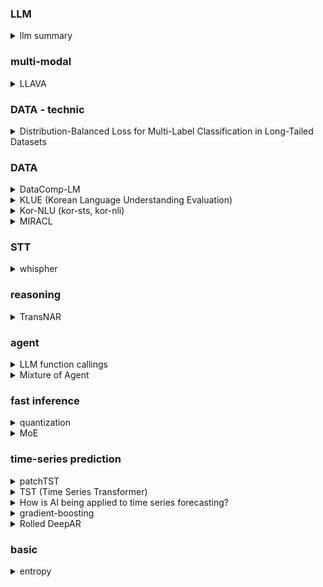 ### LLM
<details><summary>llm summary</summary> https://onedrive.live.com/personal/3e0a7e5a78465572/_layouts/15/Doc.aspx?resid=3E0A7E5A78465572!sb3d73b21119a425a9bc7e831f03666b6&cid=3e0a7e5a78465572&migratedtospo=true&app=Excel</details>

### multi-modal
<details>
  <summary>LLAVA</summary>

  - microsoft research. first instruct-multi modal data + baseline 제공
  - https://huggingface.co/docs/transformers/model_doc/llava , LlavaForConditionalGeneration
  - CLIP
      - Llava 에서 활용한 visual encoder
      - image와 짧은 description을 contrastive learning
      - clip image encoder로는 resnet,ViT가 고려됐었고 ViT가 더 높은 성능
  - vicuna
      - llava에서 활용한 language decoder
      - 오픈소스 챗봇으로 sharedGPT(사용자와 gpt 대화) 로부터 수집된 사용자들의 대화로 llama를 finetuning한 모델
  - symbolic representation
    - 저자는 multi-modal instruct data 를 text-only GPT만을 활용해 만들기 위해 symbolic representation을 활용
    - captions, bounding box(객체, 좌표)
  - visual linear layer
    - image encoder가 LM모델에 입력전 거치는 layer로 훈련
  - systematic understanding
    - 저자는 approximate theorical upperbound를 제공하기 위해 text-only GPT 4의 결과와 실험모델의 답변을 GPT4 가 judge
  - LLAVA-Bench *
    - coco version (coco-val-2014. 3 type question), in-the wild version (novel domain)
  - scienceQA
    - https://paperswithcode.com/dataset/scienceqa
  - ablation 결과 CC3M 으로 pretraining이 성능에 큰 영향
</details>

### DATA - technic
<details>
  <summary>Distribution-Balanced Loss for Multi-Label Classification in Long-Tailed Datasets</summary>

  - 총 2가지 사항을 고려하여 아래 re-sampling과 re-balancing을 수행함
  - re-sampling: 하나의 instance가 여러 class에 포함될 때 (co-occurance)를 고려하는 sampling
    - class level frequency Pc(x).
      - 조건: co-occurance를 고려하지 않고 각 class가 동일하게 추출되도록 sampling
      - n_i: class i의 sample 수
      - instance x가 추출될 확률 1/n_i
      - 그런데, 각 class가 뽑힐 확률은 동일하니까 전체에서 x의 frequency는 1/c * 1/n_i
  - re-balacing
    - sigmoid 를 통해 수행되는 BCE
      - class 1 pos (up) neg
      - class 2 pos .. neg ..(up)
      - class 3 pos.... neg...
      - 각 class가 독립적으로, 동일한 크기로 학습됨
    - softmax를 통해 수행되는 CE
      - class 1 pos + class neg ..
      -> pos와 neg가 서로의 학습크기에 영향끼침. pos (up), neg (down)...
    - NTR (negative tolerant regulization)
      - BCE 방식은 neg에 편향되는 학습결과를 가져옴. -> tail class일수록 threshold passive 해지는데, 이걸 전체 분포 고려해서 bias 설정
      - BCE logit에 bias를 추가해
          - pos는 logit-bias를 b 이상으로 학습
          - neg는 logit+bias로 b 이하되도록 학습
</details>

### DATA
<details>
  <summary>DataComp-LM</summary>

  - DataComp-LM: In search of the next generation of training sets for language models
  - controlled comparison LM을 위한 데이터 방법론들을 위한 벤치마크를 제공 (DCLM benchmark)
  - raw인 DCLM-pool부터 data 전처리 전략을 적용한 DCLM-BaseLine
  - 각 데이터 전처리 전략의 BEST 결과를 report (ex. For ECLM-Pool and remaining experiments, we use resiliparse to extract text)
</details>
<details>
  <summary>KLUE (Korean Language Understanding Evaluation)</summary>

  - annotator: selectStars
  - 8 task. TC, STS, NLI, NER, RE, DP, MRC, DST
  - noise filtering. hashtag, spaces, copyright tags etc remove, 20 char 이상 중국어, 일본어 filter, toxic content removal (hate speech detection), PII removal (regex)
  - STS
    - AIRBNB, Formal news 등에서 random으로 sentence 선택 후 rouge 높은 sentence pair 준비. annotator가 sentence-level 유사성 labeling
    - 0~5 bins의 분포 차이 있지만 eval/test는 uniform하게 준비
  - NLI
    - 한명의 annotator가 주어진 문장으로부터 NLI 관계 문장 생성하면 나머지 annotator의 majority 일치시 set에 포함
</details>
<details>
  <summary>Kor-NLU (kor-sts, kor-nli)</summary>

  - kor-sti. sts-b가 train/dev/eval 모두
  - kor-nli. train(snli, mnli), dev/test(xnli)
  - train은 기계번역(어디껀지 안나와있는듯) test/dev는 기계번역 -> 번역 전문가가 post editing
  - cross/bi encoding. simcse 논문 방식으로 훈련시 xlm이 ko-pretrained 보다 성능 높음
</details>
<details>
  <summary>MIRACL</summary>

  - multi lingual IR https://arxiv.org/abs/2210.09984
  - miracl
    - 다언어 정보 반환 Data로, 18 lang에 korean 포함
    - 한국 -> Q 868, J 12767
    - Mr. Tydi 기반으로 만들어짐 (source, build process, augmentation projection)
  - wikipedia dump
    - My. Tydi 와 같은 lang에는 같은 dump 2019.2.1 (segmentation은 다름)
    - 새로운 lang 에는 2022.3.1
    - wiki extractor
  - relevant passage projection
    - My. TyDi 에서 기존 annotation 한 정보로 새로운 corpora에 적용하기 위한 방법
    - (B) annotator의 query 생성 -> retrieval system (BM25, mDPR, colbert) -> My. TyDi passage 중 가까운 것 가져와 passage augment -> finally human annotation
  - nDCG
    - https://data-scient2st.tistory.com/193
    - CG (Cumulated Gain). 관련성 점수 누적
    - DCG (Discounted Cumulated Gain). 관련성 점수를 순위로 norm하여 중요도(순위)에 따라 누적값 크게 줌
    - IDCG (Idal Discounted Cumulated Gain). 예측 DCG / 이상적인 DCG
  - recall.  TP / (TP + FN) 실제 정답의 수 중 정답 맞춘 비율
</details>

### STT
<details>
  <summary>whispher</summary>

  - weakly large-scale supervised pretrained model
  - multi-task, multi-lingual -> robustness, generalization
  - (R) transcript-ese
    - 인터넷 transcript, audio 들을 모아 방대한 양의 데이터지만 기존 ASR 시스템들의 output도 포함하여 품질이 보장되지 않음
    - we developed many heuristics to detect and remove machine-generated transcripts from the training dataset.
  - Voxilingual107
    - spoken language detection dataset
    - youtube- title, description
    - 107 language
  - mel spectrum
    - 인간은 고주파일수록 민감하게 반응하고 쉽게 구분. 이런 특성을 spectrum에 반영
    - (B) 기계가 encoding하는건데 반영할 필요 있나
  - multitask training data
    - english transcription, any-to-english translation, non-english transcription, no speech
  - text normalization
    - 실제로 같은 의미, 문법이 다르게 처리되는 경우 방지 위해 eval 에서 standardization 처리해줌
    - whispher랑 같이 text normalization 로 개발. whispher에 특화돼 generalization 능력 잃었는지 확인위해 외부 text normalization 툴과 비교
  - superhuman performance in-distribution, subsuman performancec out-of-distribution
    - 기존 speech recongnition task에서 machine으로 측정할 때 인간이 측정하는 것보다 성능 높은 현상
    - speech recognition 분야에서 훈련된 모델들이 다른 세팅(ex. machine)에서 human eval보다 높게 나오는 현상
    - 인간은 out-of-distribution  generalization의 view로 평가하기 때문 (훈련 데이터에 대한 정도 없음)
  - librispeech
    - 1000시간의 audiobook data, clean/other version 있음
    - text, audio
  - (B) shifting the window
</details>

### reasoning
<details>
  <summary>TransNAR</summary>
  
  - 딥마인드 Transformers meet Neural Algorithmic Reasoners 
  - Transformer는 정확한 정보와 추론을 요구하는 algorithmic reasoning에 상대적으로 약한 성능을 보임
  - 이를 완화하기 위해 Transformer와 GNN을 결합한 architecture를 제안
  - GNN Node cross attention
</details>

### agent
<details>
  <summary>
    LLM function callings
  </summary>

  - mistral https://docs.mistral.ai/capabilities/function_calling/
  - openai https://platform.openai.com/docs/guides/function-calling
  - llama https://docs.llama-api.com/essentials/function
    - 직접 파싱 https://python.langchain.com/v0.1/docs/modules/model_io/output_parsers/
</details>
<details>
  <summary>Mixture of Agent</summary>
  
  - 각 agent들의 답변을 aggregator가 취합/통일 하여 다름 layer로 넘김.이 과정을 몇 layer 반복
  - https://github.com/run-llama/llama_index/blob/main/llama-index-packs/llama-index-packs-mixture-of-agents/README.md
  ```
  from llama_index.core.llama_pack import download_llama_pack 
  # download and install dependencies
  MixtureOfAgentsPack = download_llama_pack(
      "MixtureOfAgentsPack", "./mixture_of_agents_pack"
  )
  ```
</details>

### fast inference
<details>
  <summary>quantization</summary>

  - Quantization infernece
    - AI 모델 bit 압축하여 메모리/속도 향상
    - 변경된 bit 따라 value(numeric) scale이 달라짐 (scale 상수) -> 양자화된 값, 역양자화된 값 모두 scale방식으로 구할 수 있음. 이때, scale로 나눠주면 또 float과 같은 bit이 필요하다고 생각할 수있지만 반올림하기에 quant bit으로 표현가능 (단 역양자화때 오차있음)
    - ex. FP32 -> INT8
  - PTQ (Post-Training Quant) 훈련후 양자화 (GPTQ, GGUF/GGML, AWQ)
  - QAT (Quant-aware Traing)
    - 훈련하면서 양자화
    - base model -> quant Forward -> loss -> no Quant gradient -> base model update
    - low bit 으로 처음부터 하는것보다 우수한가..
</details>
<details>
  <summary>
    MoE
  </summary>

  - https://huggingface.co/blog/moe 
  - LLM에서 next module (FFN) 을 통과하게 route(each token)을 통해 부분 expert만 통과하도록 하는 기법
  - k개의 exxpert를 활용하고 싶다면 top k 의 logit으로 다시 softmax 후 FFN 결과들을 weighted sum
  - Load balancing: 각 expert에 할당된 batch  연산 정해져있음(scale factor로 조정가능). 할당량 넘으면 residual connection으로 넘기기도함.
  - Fine-tuning시 불안정하기도 한데, second는 random으로보내서 overfitting 방지
  - 분산훈련으로 expert parallelism도 가능
  - Noisy Top-k Gating. softmax(H) 에서 H에 x널때 noise weight 같이 수행
  - MoE communication cost → 물리적 (ex device) 간의 통신 비용 
</details>

### time-series prediction
<details>
  <summary>patchTST</summary>

  - multivatriate timme series forecasting
    - 여러개의 종속변수
    - 논문에서 다루는 data 들이 multivariate 이지만 model은 하나의 모델로 univariate 형태로 독립적으로 다양한 variable을 학습 및 추론함
  - channel-independence
    - transformer 입력될 때 여러 변수들이 mixing(ex. TST 처럼) 되어 입력되지 않고 각각 따로 입력 및 출력됨
    - cross variable 학습이 안된다고 생각할 수 있지만 저자말로는 하나의 모델로 여러 변수를 학습해기에 각 변수 간 영향 끼친다고 함
  - subseries-level patch
    - timet 로 stride 기간 별로 묶어 embedding 하여 모델에 입력. local semantic을 학습하게 되고 attention 이 channel 독립적으로 되기에 computation and memory save
    - look back window를 늘려 long-history 봄
  - representation learning. ~= patch MLM
</details>
<details>
  <summary>
    TST (Time Series Transformer)
  </summary>

  - IBM KDD 2021
  - multivariate time series. 종속변수가 여러개인 시계열
    - 이 논문에서는 embedding 시 변수간 mixing 하는걸로 보임
  - learnable positional embedding, batch norm (outlier value mitigate), final representation X class n or 1 (regression)
  - unsupervised (self-suspervised) training. ~= MLM  but masked sequence.
</details>
<details>
  <summary>
    How is AI being applied to time series forecasting?
  </summary>

  - https://research.ibm.com/blog/AI-time-series-forecasting
  - models: TST(Time Series Transformer), PatchTST, PatchTSMixer, Tiny Time mixers
  - data: Monash Time Series Forecasting Repository (https://arxiv.org/pdf/2105.06643). open time-series repository. paper에 여러 시계열 데이터에 대한 baseline 성능 있음
</details>
<details>
  <summary>
    gradient-boosting
  </summary>

  - 의사결정 트리에서 잔차학습을 통해 regression 예측. 앙상블과 다르게 여러 모델이 이전 모델의 부족한 부분을 sequential하게 학습 (노드는 훈련시 loss, Information 여부따라 추가되는듯)
  - LightBGM의 경우 훈련시 의사결정 노드를 수직으로만 확장하여 영향이 큰 노드만 남아있음 -> 속도 향상
  - 아마존 수요예측에서 top-rank 모델들이 활용한 모델 https://www.kaggle.com/competitions/m5-forecasting-accuracy/overview
</details>
<details>
  <summary>
    Rolled DeepAR
  </summary>

  - Robust recurrent network model for intermittent time-series forecasting
  - teach forcing 없는 DeepAR. DeepAR 은 RNN 기반의 time-series forecasting 모델로 공변량을 입력한다. (teach forshing 없으면 error가 다음 inference에 전달 된다고 볼 수있으나, 본 논문에서는 high zero, intermittent data + 낮은 level(day) data sum -> high level (week) 이기에 augmentation 이자 robust 역할도 한다고 함
  - (B) tweedie distribution. EDMs의 일종으로 p param에 따라 포아송 분포가 되기도 함. p따라 zero 범위가 달라지는데, zero 값이 많은 m5 데이터셋을 훈련하기 위해 target distribution으로 적합하다고 함
  - sequential feature. 모델에 입력되는 순차정보들은 sales, price 등이 있고 raw값과 moving average, norm value by store.. 등이 입력됨
  - categorial feature. 카테고리 정보들은 nlp의 vocab과 같이 embedding table통해 입력됨
</details>

### basic
<details>
  <summary>
    entropy
  </summary>

  - entropy
    - 사건이 일어날 때의 정보량 기댓값으로, 모든 사건의 확률이 같을 때 가장 높은 엔트로피 가짐
    - I(x) = log 1/p(x) = -logp(x). 섀넌의 정보이론에서는 기본단위가 bit이기에 정보량을 필요 비트로 나타냄 -> log_2로 얻을 수있음 . -log2_2 = 1bit 필요
  - cross entropy
    - 정답 분포 p를 통해 학습하는 분포 Q의 정보량을 줄이고자 한다.
    - sum p(x) log Q(x)
  - perplexity
    - 언어모델의 성능 평가 metric중 하나로 문장 길이로 norm된 확률값.
    - root_n(1/p(i) + p(i-1)...p)
    - 사건이 발생할 확률(정보량)을 sequential하게 측정한다는 점에서 entropy 개념과 관계있음

  - BM25
    - 검색하는 Query와 다른 문서들의 연관성을 평가하는 알고리즘
    - TF-IDF (Term-frequency(문성 D에서 q의 frequency) Inverse-document frequency(전체문서에서 word count)
    - score (document,query) = n sum(q) IDF(q) * TF norm
</details>
